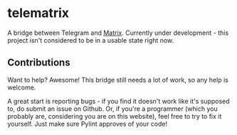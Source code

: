 # telematrix

A bridge between Telegram and [Matrix](http://matrix.org/). Currently under development - this project isn't considered to be in a usable state right now.

## Contributions

Want to help? Awesome! This bridge still needs a lot of work, so any help is welcome.

A great start is reporting bugs - if you find it doesn't work like it's supposed to, do submit an issue on Github. Or, if you're a programmer (which you probably are, considering you are on this website), feel free to try to fix it yourself. Just make sure Pylint approves of your code!
